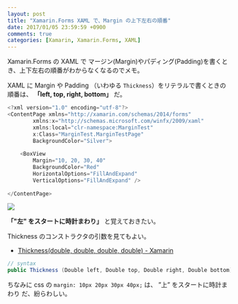 ```yaml
---
layout: post
title: "Xamarin.Forms XAML で、Margin の上下左右の順番"
date: 2017/01/05 23:59:59 +0900
comments: true
categories: [Xamarin, Xamarin.Forms, XAML]
---
```

Xamarin.Forms の XAML で マージン(Margin)やパディング(Padding)を書くとき、上下左右の順番がわからなくなるのでメモ。
<!--more-->

XAML に Margin や Padding （いわゆる ``Thickness``）をリテラルで書くときの順番は、 **「left, top, right, bottom」** だ。

```csharp
<?xml version="1.0" encoding="utf-8"?>
<ContentPage xmlns="http://xamarin.com/schemas/2014/forms" 
		xmlns:x="http://schemas.microsoft.com/winfx/2009/xaml" 
		xmlns:local="clr-namespace:MarginTest" 
		x:Class="MarginTest.MarginTestPage" 
		BackgroundColor="Silver">
	
	<BoxView 
		Margin="10, 20, 30, 40"
		BackgroundColor="Red"
		HorizontalOptions="FillAndExpand" 
		VerticalOptions="FillAndExpand" />
	
</ContentPage>
```

![](https://dl.dropboxusercontent.com/u/264530/qiita/xamarin_forms_margin_definition_01.png)

**「"左" をスタートに時計まわり」** と覚えておきたい。

Thickness のコンストラクタの引数を見てもよい。

* [Thickness(double, double, double, double) - Xamarin](https://developer.xamarin.com/api/constructor/Xamarin.Forms.Thickness.Thickness/p/System.Double/System.Double/System.Double/System.Double/)

```csharp
// syntax
public Thickness (Double left, Double top, Double right, Double bottom)
```

ちなみに css の ``margin: 10px 20px 30px 40px;`` は、 ”上” をスタートに時計まわり だ、紛らわしい。
